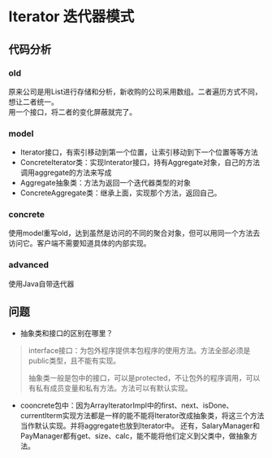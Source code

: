 # Iterator 迭代器模式

## 代码分析
### old
原来公司是用List进行存储和分析，新收购的公司采用数组。二者遍历方式不同，想让二者统一。   
用一个接口，将二者的变化屏蔽就完了。

### model
- Iterator接口，有索引移动到第一个位置，让索引移动到下一个位置等等方法
- ConcreteIterator类：实现Interator接口，持有Aggregate对象，自己的方法调用aggregate的方法来写成
- Aggregate抽象类：方法为返回一个迭代器类型的对象
- ConcreteAggregate类：继承上面，实现那个方法，返回自己。

### concrete
使用model重写old，达到虽然是访问的不同的聚合对象，但可以用同一个方法去访问它。客户端不需要知道具体的内部实现。

### advanced
使用Java自带迭代器



## 问题
- 抽象类和接口的区别在哪里？
>interface接口：为包外程序提供本包程序的使用方法。方法全部必须是public类型，且不能有实现。
> 
>抽象类一般是包中的接口，可以是protected，不让包外的程序调用，可以有私有成员变量和私有方法。方法可以有默认实现。
>

- cooncrete包中：因为ArrayIteratorImpl中的first、next、isDone、currentIterm实现方法都是一样的能不能将Iterator改成抽象类，将这三个方法当作默认实现。并将aggregate也放到Iterator中。
还有，SalaryManager和PayManager都有get、size、calc，能不能将他们定义到父类中，做抽象方法。
